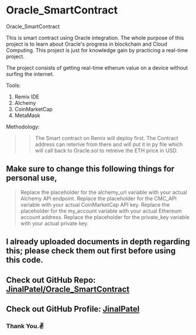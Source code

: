 # Oracle_SmartContract
Oracle_SmartContract

This is smart contract using Oracle integration. The whole purpose of this project is to learn about Oracle's progress in blockchain and Cloud Computing.
This project is just for knowledge gain by practicing a real-time project.

The project consists of getting real-time etherum value on a device without surfing the internet.

Tools:
1) Remix IDE
2) Alchemy
3) CoinMarketCap
4) MetaMask

Methodology:
>> The Smart contract on Remix will deploy first.
>> The Contract address can reterive from there and will put it in py file which will call back to Oracle.sol to retreive the ETH price in USD.

## Make sure to change this following things for personal use,

> Replace the placeholder for the alchemy_url variable with your actual Alchemy API endpoint.
> Replace the placeholder for the CMC_API variable with your actual CoinMarketCap API key.
> Replace the placeholder for the my_account variable with your actual Ethereum account address.
> Replace the placeholder for the private_key variable with your actual private key.


## I already uploaded documents in depth regarding this; please check them out first before using this code.
## Check out GitHub Repo: [JinalPatel/Oracle_SmartContract](https://github.com/JinalPatel17/Oracle_SmartContract)
## Check out GitHub Profile: [JinalPatel](https://github.com/JinalPatel17)
### Thank You.✌️